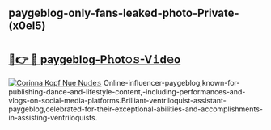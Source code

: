 ## paygeblog-only-fans​-leaked-photo​-Private-(x0el5)


# <h2><a href="https://mediaupload.pro?title=paygeblog&ref=git">🔗👉 🔴 paygeblog-P𝚑ot𝚘𝚜-V𝚒d𝚎o</a></h2>

[![Corinna Kopf Nue Nu𝚍e𝚜](https://i.imgur.com/0qMVB7G.gif)](https://mediaupload.pro?title=paygeblog&ref=git)
Online-influencer-paygeblog,known-for-publishing-dance-and-lifestyle-content,-including-performances-and-vlogs-on-social-media-platforms.Brilliant-ventriloquist-assistant-paygeblog,celebrated-for-their-exceptional-abilities-and-accomplishments-in-assisting-ventriloquists.  